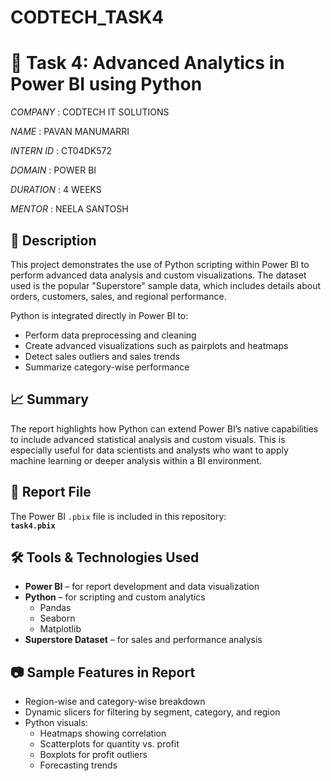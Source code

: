 # CODTECH_TASK4
# 🧠 Task 4: Advanced Analytics in Power BI using Python


*COMPANY* : CODTECH IT SOLUTIONS

*NAME* : PAVAN MANUMARRI

*INTERN ID* : CT04DK572

*DOMAIN* : POWER BI

*DURATION* : 4 WEEKS

*MENTOR* : NEELA SANTOSH



## 📄 Description
This project demonstrates the use of Python scripting within Power BI to perform advanced data analysis and custom visualizations. The dataset used is the popular "Superstore" sample data, which includes details about orders, customers, sales, and regional performance.

Python is integrated directly in Power BI to:
- Perform data preprocessing and cleaning
- Create advanced visualizations such as pairplots and heatmaps
- Detect sales outliers and sales trends
- Summarize category-wise performance

## 📈 Summary
The report highlights how Python can extend Power BI’s native capabilities to include advanced statistical analysis and custom visuals. This is especially useful for data scientists and analysts who want to apply machine learning or deeper analysis within a BI environment.

## 🔗 Report File
The Power BI `.pbix` file is included in this repository:  
**`task4.pbix`**

## 🛠️ Tools & Technologies Used
- **Power BI** – for report development and data visualization
- **Python** – for scripting and custom analytics
  - Pandas
  - Seaborn
  - Matplotlib
- **Superstore Dataset** – for sales and performance analysis


## 📷 Sample Features in Report
- Region-wise and category-wise breakdown
- Dynamic slicers for filtering by segment, category, and region
- Python visuals:
  - Heatmaps showing correlation
  - Scatterplots for quantity vs. profit
  - Boxplots for profit outliers
  - Forecasting trends


